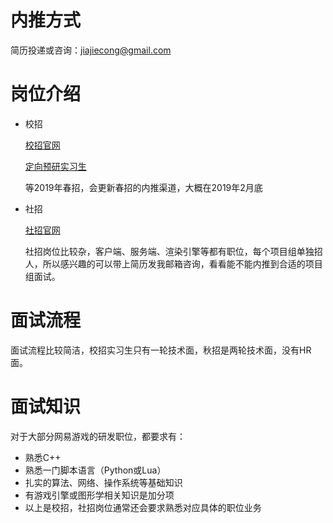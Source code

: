 # 内推方式

简历投递或咨询：jiajiecong@gmail.com

# 岗位介绍

- 校招

  [校招官网](http://game.campus.163.com/)

  [定向预研实习生](http://game.campus.163.com/jianjie/txx/2018/12/21/25001_791737.html)

  等2019年春招，会更新春招的内推渠道，大概在2019年2月底

  

- 社招

  [社招官网](http://hr.game.163.com/recruit.html)

  社招岗位比较杂，客户端、服务端、渲染引擎等都有职位，每个项目组单独招人，所以感兴趣的可以带上简历发我邮箱咨询，看看能不能内推到合适的项目组面试。

# 面试流程

面试流程比较简洁，校招实习生只有一轮技术面，秋招是两轮技术面，没有HR面。

# 面试知识

对于大部分网易游戏的研发职位，都要求有：

- 熟悉C++
- 熟悉一门脚本语言（Python或Lua）
- 扎实的算法、网络、操作系统等基础知识
- 有游戏引擎或图形学相关知识是加分项
- 以上是校招，社招岗位通常还会要求熟悉对应具体的职位业务